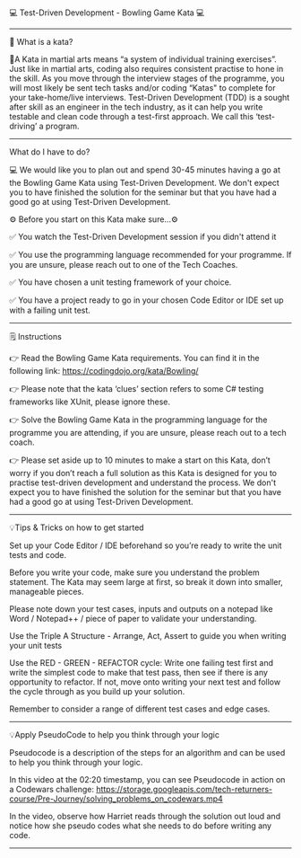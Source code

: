 💻 Test-Driven Development - Bowling Game Kata 💻

---------------------------------------------------------------------------------------------------------

🤔 What is a kata?

🥋A Kata in martial arts means “a system of individual training exercises”. Just like in martial arts, coding also requires consistent practise to hone in the skill. As you move through the interview stages of the programme, you will most likely be sent tech tasks and/or coding “Katas" to complete for your take-home/live interviews. Test-Driven Development (TDD) is a sought after skill as an engineer in the tech industry, as it can help you write testable and clean code through a test-first approach. We call this ‘test-driving’ a program.

---------------------------------------------------------------------------------------------------------

What do I have to do?

💻 We would like you to plan out and spend 30-45 minutes having a go at the Bowling Game Kata using Test-Driven Development. We don't expect you to have finished the solution for the seminar but that you have had a good go at using Test-Driven Development.

⚙️  Before you start on this Kata make sure...⚙️

✅  You watch the Test-Driven Development session if you didn't attend it

✅  You use the programming language recommended for your programme. If you are unsure, please reach out to one of the Tech Coaches.

✅  You have chosen a unit testing framework of your choice.

✅  You have a project ready to go in your chosen Code Editor or IDE set up with a failing unit test.

---------------------------------------------------------------------------------------------------------

🗒️ Instructions

👉 Read the Bowling Game Kata requirements. You can find it in the following link: https://codingdojo.org/kata/Bowling/

👉 Please note that the kata ‘clues’ section refers to some C# testing frameworks like XUnit, please ignore these.

👉 Solve the Bowling Game Kata in the programming language for the programme you are attending, if you are unsure, please reach out to a tech coach.

👉 Please set aside up to 10 minutes to make a start on this Kata, don’t worry if you don’t reach a full solution as this Kata is designed for you to practise test-driven development and understand the process. We don't expect you to have finished the solution for the seminar but that you have had a good go at using Test-Driven Development.

---------------------------------------------------------------------------------------------------------

💡Tips & Tricks on how to get started

Set up your Code Editor / IDE beforehand so you’re ready to write the unit tests and code.

Before you write your code, make sure you understand the problem statement. The Kata may seem large at first, so break it down into smaller, manageable pieces.

Please note down your test cases, inputs and outputs on a notepad like Word / Notepad++ / piece of paper to validate your understanding.

Use the Triple A Structure - Arrange, Act, Assert to guide you when writing your unit tests

Use the RED - GREEN - REFACTOR cycle: Write one failing test first and write the simplest code to make that test pass, then see if there is any opportunity to refactor. If not, move onto writing your next test and follow the cycle through as you build up your solution.

Remember to consider a range of different test cases and edge cases.

---------------------------------------------------------------------------------------------------------

💡Apply PseudoCode to help you think through your logic

Pseudocode is a description of the steps for an algorithm and can be used to help you think through your logic.

In this video at the 02:20 timestamp, you can see Pseudocode in action on a Codewars challenge: https://storage.googleapis.com/tech-returners-course/Pre-Journey/solving_problems_on_codewars.mp4

In the video, observe how Harriet reads through the solution out loud and notice how she pseudo codes what she needs to do before writing any code.

---------------------------------------------------------------------------------------------------------